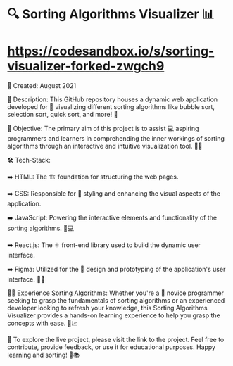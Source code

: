 # 🔍 Sorting Algorithms Visualizer 📊

# https://codesandbox.io/s/sorting-visualizer-forked-zwgch9

📅 Created: August 2021

📜 Description:
This GitHub repository houses a dynamic web application developed for 🌈 visualizing different sorting algorithms like bubble sort, selection sort, quick sort, and more! 🚀

🎯 Objective:
The primary aim of this project is to assist 💻 aspiring programmers and learners in comprehending the inner workings of sorting algorithms through an interactive and intuitive visualization tool. 🧠💡

🛠️ Tech-Stack:

➡️ HTML: The 🏗️ foundation for structuring the web pages.

➡️ CSS: Responsible for 🎨 styling and enhancing the visual aspects of the application.

➡️ JavaScript: Powering the interactive elements and functionality of the sorting algorithms. 💪💻

➡️ React.js: The ⚛️ front-end library used to build the dynamic user interface.

➡️ Figma: Utilized for the 🎨 design and prototyping of the application's user interface. 🎨✨

👩‍💻 Experience Sorting Algorithms:
Whether you're a 🚀 novice programmer seeking to grasp the fundamentals of sorting algorithms or an experienced developer looking to refresh your knowledge, this Sorting Algorithms Visualizer provides a hands-on learning experience to help you grasp the concepts with ease. 🤗📈

🔗 To explore the live project, please visit the link to the project. Feel free to contribute, provide feedback, or use it for educational purposes. Happy learning and sorting! 🎉📚
